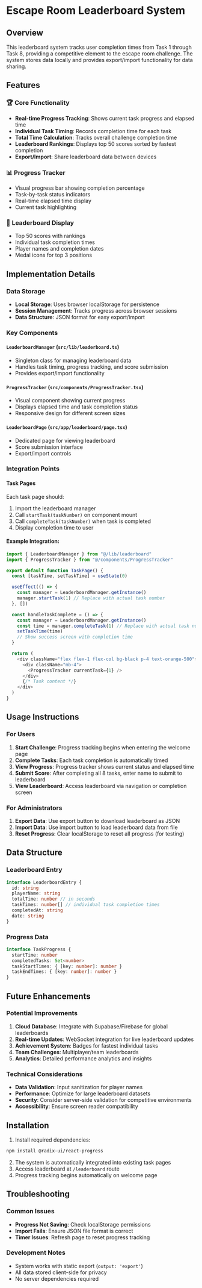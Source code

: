# Escape Room Leaderboard System

## Overview

This leaderboard system tracks user completion times from Task 1 through Task 8, providing a competitive element to the escape room challenge. The system stores data locally and provides export/import functionality for data sharing.

## Features

### 🏆 **Core Functionality**
- **Real-time Progress Tracking**: Shows current task progress and elapsed time
- **Individual Task Timing**: Records completion time for each task
- **Total Time Calculation**: Tracks overall challenge completion time
- **Leaderboard Rankings**: Displays top 50 scores sorted by fastest completion
- **Export/Import**: Share leaderboard data between devices

### 📊 **Progress Tracker**
- Visual progress bar showing completion percentage
- Task-by-task status indicators
- Real-time elapsed time display
- Current task highlighting

### 🎯 **Leaderboard Display**
- Top 50 scores with rankings
- Individual task completion times
- Player names and completion dates
- Medal icons for top 3 positions

## Implementation Details

### Data Storage
- **Local Storage**: Uses browser localStorage for persistence
- **Session Management**: Tracks progress across browser sessions
- **Data Structure**: JSON format for easy export/import

### Key Components

#### `LeaderboardManager` (`src/lib/leaderboard.ts`)
- Singleton class for managing leaderboard data
- Handles task timing, progress tracking, and score submission
- Provides export/import functionality

#### `ProgressTracker` (`src/components/ProgressTracker.tsx`)
- Visual component showing current progress
- Displays elapsed time and task completion status
- Responsive design for different screen sizes

#### `LeaderboardPage` (`src/app/leaderboard/page.tsx`)
- Dedicated page for viewing leaderboard
- Score submission interface
- Export/import controls

### Integration Points

#### Task Pages
Each task page should:
1. Import the leaderboard manager
2. Call `startTask(taskNumber)` on component mount
3. Call `completeTask(taskNumber)` when task is completed
4. Display completion time to user

#### Example Integration:
```typescript
import { LeaderboardManager } from "@/lib/leaderboard"
import { ProgressTracker } from "@/components/ProgressTracker"

export default function TaskPage() {
  const [taskTime, setTaskTime] = useState(0)

  useEffect(() => {
    const manager = LeaderboardManager.getInstance()
    manager.startTask(1) // Replace with actual task number
  }, [])

  const handleTaskComplete = () => {
    const manager = LeaderboardManager.getInstance()
    const time = manager.completeTask(1) // Replace with actual task number
    setTaskTime(time)
    // Show success screen with completion time
  }

  return (
    <div className="flex flex-1 flex-col bg-black p-4 text-orange-500">
      <div className="mb-4">
        <ProgressTracker currentTask={1} />
      </div>
      {/* Task content */}
    </div>
  )
}
```

## Usage Instructions

### For Users
1. **Start Challenge**: Progress tracking begins when entering the welcome page
2. **Complete Tasks**: Each task completion is automatically timed
3. **View Progress**: Progress tracker shows current status and elapsed time
4. **Submit Score**: After completing all 8 tasks, enter name to submit to leaderboard
5. **View Leaderboard**: Access leaderboard via navigation or completion screen

### For Administrators
1. **Export Data**: Use export button to download leaderboard as JSON
2. **Import Data**: Use import button to load leaderboard data from file
3. **Reset Progress**: Clear localStorage to reset all progress (for testing)

## Data Structure

### Leaderboard Entry
```typescript
interface LeaderboardEntry {
  id: string
  playerName: string
  totalTime: number // in seconds
  taskTimes: number[] // individual task completion times
  completedAt: string
  date: string
}
```

### Progress Data
```typescript
interface TaskProgress {
  startTime: number
  completedTasks: Set<number>
  taskStartTimes: { [key: number]: number }
  taskEndTimes: { [key: number]: number }
}
```

## Future Enhancements

### Potential Improvements
1. **Cloud Database**: Integrate with Supabase/Firebase for global leaderboards
2. **Real-time Updates**: WebSocket integration for live leaderboard updates
3. **Achievement System**: Badges for fastest individual tasks
4. **Team Challenges**: Multiplayer/team leaderboards
5. **Analytics**: Detailed performance analytics and insights

### Technical Considerations
- **Data Validation**: Input sanitization for player names
- **Performance**: Optimize for large leaderboard datasets
- **Security**: Consider server-side validation for competitive environments
- **Accessibility**: Ensure screen reader compatibility

## Installation

1. Install required dependencies:
```bash
npm install @radix-ui/react-progress
```

2. The system is automatically integrated into existing task pages
3. Access leaderboard at `/leaderboard` route
4. Progress tracking begins automatically on welcome page

## Troubleshooting

### Common Issues
- **Progress Not Saving**: Check localStorage permissions
- **Import Fails**: Ensure JSON file format is correct
- **Timer Issues**: Refresh page to reset progress tracking

### Development Notes
- System works with static export (`output: 'export'`)
- All data stored client-side for privacy
- No server dependencies required
